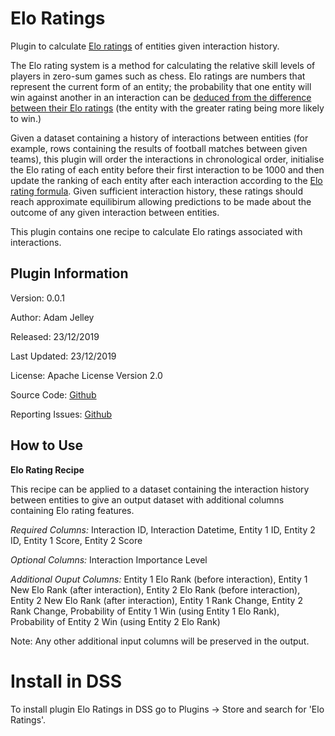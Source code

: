 # Elo Ratings
Plugin to calculate [Elo ratings](https://en.wikipedia.org/wiki/Elo_rating_system) of entities given interaction history. 

The Elo rating system is a method for calculating the relative skill levels of players in zero-sum games such as chess. Elo ratings are numbers that represent the current form of an entity; the probability that one entity will win against another in an interaction can be [deduced from the difference between their Elo ratings](https://en.wikipedia.org/wiki/Elo_rating_system#Theory) (the entity with the greater rating being more likely to win.)

Given a dataset containing a history of interactions between entities (for example, rows containing the results of football matches between given teams), this plugin will order the interactions in chronological order, initialise the Elo rating of each entity before their first interaction to be 1000 and then update the ranking of each entity after each interaction according to the [Elo rating formula](https://en.wikipedia.org/wiki/Elo_rating_system#Theory). Given sufficient interaction history, these ratings should reach approximate equilibirum allowing predictions to be made about the outcome of any given interaction between entities.

This plugin contains one recipe to calculate Elo ratings associated with interactions.

## Plugin Information

Version: 0.0.1

Author: Adam Jelley

Released: 23/12/2019

Last Updated: 23/12/2019

License: Apache License Version 2.0

Source Code: [Github](/)

Reporting Issues: [Github](/issues)

## How to Use

**Elo Rating Recipe**

This recipe can be applied to a dataset containing the interaction history between entities to give an output dataset with additional columns containing Elo rating features.

*Required Columns:* Interaction ID, Interaction Datetime, Entity 1 ID, Entity 2 ID, Entity 1 Score, Entity 2 Score

*Optional Columns:* Interaction Importance Level

*Additional Ouput Columns:* Entity 1 Elo Rank (before interaction), Entity 1 New Elo Rank (after interaction), Entity 2 Elo Rank (before interaction), Entity 2 New Elo Rank (after interaction), Entity 1 Rank Change, Entity 2 Rank Change, Probability of Entity 1 Win (using Entity 1 Elo Rank), Probability of Entity 2 Win (using Entity 2 Elo Rank)

Note: Any other additional input columns will be preserved in the output.

# Install in DSS

To install plugin Elo Ratings in DSS go to Plugins -> Store and search for 'Elo Ratings'.